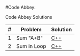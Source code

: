 #Code Abbey:

Code Abbey Solutions

| # | Problem | Solution | 
|----|-------------------|----------------------|
|1| Sum "A+B" | [C++](001/main.cpp)
|2| Sum in Loop | [C++](002/main.cpp)
